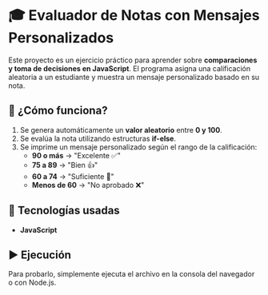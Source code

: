 # 🎓 Evaluador de Notas con Mensajes Personalizados

Este proyecto es un ejercicio práctico para aprender sobre **comparaciones y toma de decisiones en JavaScript**. El programa asigna una calificación aleatoria a un estudiante y muestra un mensaje personalizado basado en su nota.

## 🚀 ¿Cómo funciona?
1. Se genera automáticamente un **valor aleatorio** entre **0 y 100**.
2. Se evalúa la nota utilizando estructuras **if-else**.
3. Se imprime un mensaje personalizado según el rango de la calificación:
   - **90 o más** → "Excelente ✅"
   - **75 a 89** → "Bien 👍"
   - **60 a 74** → "Suficiente 🙂"
   - **Menos de 60** → "No aprobado ❌"

## 📌 Tecnologías usadas
- **JavaScript**

## ▶️ Ejecución
Para probarlo, simplemente ejecuta el archivo en la consola del navegador o con Node.js.
